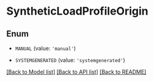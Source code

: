 # SyntheticLoadProfileOrigin


## Enum

* `MANUAL` (value: `'manual'`)

* `SYSTEMGENERATED` (value: `'systemgenerated'`)

[[Back to Model list]](../README.md#documentation-for-models) [[Back to API list]](../README.md#documentation-for-api-endpoints) [[Back to README]](../README.md)


